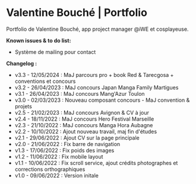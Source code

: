 # Valentine Bouché | Portfolio
Portfolio de Valentine Bouché, app project manager @iWE et cosplayeuse.

**Known issues & to do list:**
- Système de mailing pour contact

**Changelog :**
- v3.3 - 12/05/2024 : MaJ parcours pro + book Red & Tarecgosa + conventions et concours
- v3.2 - 26/04/2023 : MaJ concours Japan Manga Family Martigues
- v3.1 - 26/04/2023 : MaJ concours Mang'Azur Toulon
- v3.0 - 02/03/2023 : Nouveau composant concours - MaJ convention & projets
- v2.5 - 21/02/2023 : MaJ concours Avignon & CV à jour
- v2.4 - 18/11/2022 : MaJ concours Hero Festival Marseille
- v2.3 - 21/10/2022 : MaJ concours Manga Hora Aubagne
- v2.2 - 10/10/2022 : Ajout nouveau travail, maj fin d'études
- v2.1 - 29/06/2022 : Ajout CV sur la page principale
- v2.0 - 21/06/2022 : Fix barre de navigation
- v1.3 - 17/06/2022 : Fix poids des images
- v1.2 - 11/06/2022 : Fix mobile layout
- v1.1 - 10/06/2022 : Fix scroll service, ajout crédits photographes et corrections orthographiques
- v1.0 - 09/06/2022 : Version initale